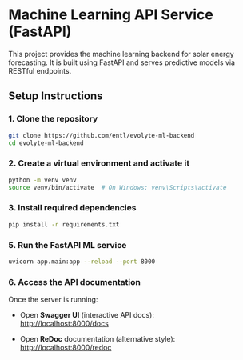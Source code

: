 
# Machine Learning API Service (FastAPI)

This project provides the machine learning backend for solar energy forecasting. It is built using FastAPI and serves predictive models via RESTful endpoints.

## Setup Instructions

### 1. Clone the repository

```bash
git clone https://github.com/entl/evolyte-ml-backend
cd evolyte-ml-backend
```

### 2. Create a virtual environment and activate it

```bash
python -m venv venv
source venv/bin/activate  # On Windows: venv\Scripts\activate
```

### 3. Install required dependencies

```bash
pip install -r requirements.txt
```

### 5. Run the FastAPI ML service

```bash
uvicorn app.main:app --reload --port 8000
```

### 6. Access the API documentation

Once the server is running:

- Open **Swagger UI** (interactive API docs):  
  [http://localhost:8000/docs](http://localhost:8000/docs)

- Open **ReDoc** documentation (alternative style):  
  [http://localhost:8000/redoc](http://localhost:8000/redoc)
